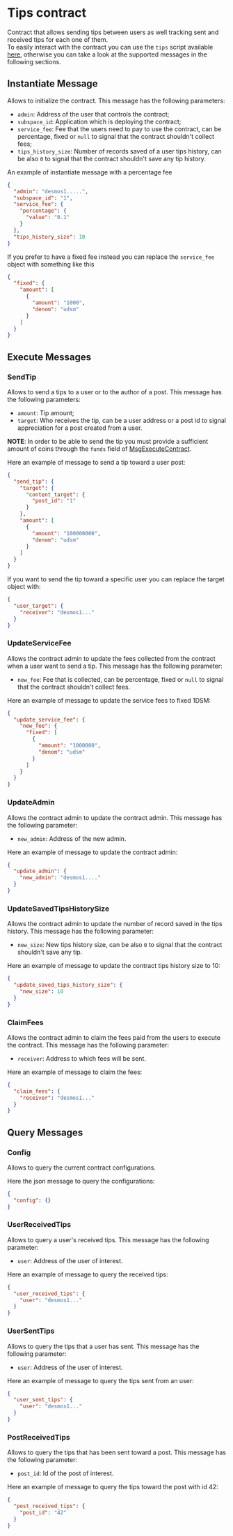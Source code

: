 # Tips contract

Contract that allows sending tips between users as well tracking sent and received tips for each one of them.  
To easily interact with the contract you can use the `tips` script available [here](https://github.com/desmos-labs/contract-utils/tree/main/utils), 
otherwise you can take a look at the supported messages in the following sections.

## Instantiate Message
Allows to initialize the contract. This message has the following parameters:
* `admin`: Address of the user that controls the contract;
* `subspace_id`: Application which is deploying the contract;
* `service_fee`: Fee that the users need to pay to use the contract, can be percentage, fixed or 
`null` to signal that the contract shouldn't collect fees;
* `tips_history_size`: Number of records saved of a user tips history, can be also `0` to signal that the contract
shouldn't save any tip history.

An example of instantiate message with a percentage fee
```json
{
  "admin": "desmos1.....",
  "subspace_id": "1",
  "service_fee": {
    "percentage": {
      "value": "0.1"
    }
  },
  "tips_history_size": 10
}
```
If you prefer to have a fixed fee instead you can replace the `service_fee` object with something like this
```json
{
  "fixed": {
    "amount": [
      {
        "amount": "1000",
        "denom": "udsm"
      }
    ]
  }
}
```

## Execute Messages

### SendTip
Allows to send a tips to a user or to the author of a post. This message has the following parameters:
* `amount`: Tip amount;
* `target`: Who receives the tip, can be a user address or a post id to signal appreciation for a post created from a user.  

**NOTE**: In order to be able to send the tip you must provide a sufficient amount of coins through the `funds` field
of [MsgExecuteContract](https://github.com/CosmWasm/wasmd/blob/6a471a4a16730e371863067b27858f60a3996c91/proto/cosmwasm/wasm/v1/tx.proto#L74).

Here an example of message to send a tip toward a user post:
```json
{
  "send_tip": {
    "target": {
      "content_target": {
        "post_id": "1"
      }
    },
    "amount": [
      {
        "amount": "100000000",
        "denom": "udsm"
      }
    ]
  }
}
```
If you want to send the tip toward a specific user you can replace the target object with:
```json
{
  "user_target": {
    "receiver": "desmos1..."
  }
}
```

### UpdateServiceFee
Allows the contract admin to update the fees collected from the contract when a user want to send a tip.
This message has the following parameter:
* `new_fee`: Fee that is collected, can be percentage, fixed or `null` to signal that the contract shouldn't collect fees.

Here an example of message to update the service fees to fixed 1DSM:
```json
{
  "update_service_fee": {
    "new_fee": {
      "fixed": [
        {
          "amount": "1000000",
          "denom": "udsm"
        }
      ]
    }
  }
}
```

### UpdateAdmin
Allows the contract admin to update the contract admin. This message has the following parameter:
* `new_admin`: Address of the new admin.

Here an example of message to update the contract admin:
```json
{
  "update_admin": {
    "new_admin": "desmos1...."
  }
}
```

### UpdateSavedTipsHistorySize
Allows the contract admin to update the number of record saved in the tips history. 
This message has the following parameter:
* `new_size`: New tips history size, can be also `0` to signal that the contract shouldn't save any tip.

Here an example of message to update the contract tips history size to 10:

```json
{
  "update_saved_tips_history_size": {
    "new_size": 10
  }
}
```

### ClaimFees
Allows the contract admin to claim the fees paid from the users to execute the contract. 
This message has the following parameter:
* `receiver`: Address to which fees will be sent.

Here an example of message to claim the fees:
```json
{
  "claim_fees": {
    "receiver": "desmos1..."
  }
}
```

## Query Messages

### Config
Allows to query the current contract configurations.

Here the json message to query the configurations:
```json
{
  "config": {}
}
```

### UserReceivedTips
Allows to query a user's received tips. This message has the following parameter:
* `user`: Address of the user of interest.

Here an example of message to query the received tips:
```json
{
  "user_received_tips": {
    "user": "desmos1..."
  }
}
```

### UserSentTips
Allows to query the tips that a user has sent. This message has the following parameter:
* `user`: Address of the user of interest.

Here an example of message to query the tips sent from an user:
```json
{
  "user_sent_tips": {
    "user": "desmos1..."
  }
}
```

### PostReceivedTips
Allows to query the tips that has been sent toward a post. This message has the following parameter:
* `post_id`: Id of the post of interest.

Here an example of message to query the tips toward the post with id 42:
```json
{
  "post_received_tips": {
    "post_id": "42"
  }
}
```
